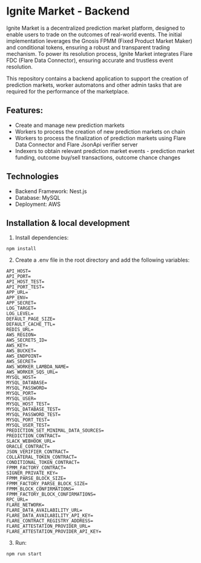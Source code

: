 # Ignite Market - Backend

Ignite Market is a decentralized prediction market platform, designed to enable users to trade on the outcomes of real-world events. The initial implementation leverages the Gnosis FPMM (Fixed Product Market Maker) and conditional tokens, ensuring a robust and transparent trading mechanism. To power its resolution process, Ignite Market integrates Flare FDC (Flare Data Connector), ensuring accurate and trustless event resolution.


This repository contains a backend application to support the creation of prediction markets, worker automatons and other admin tasks that are required for the performance of the marketplace.

## Features:
* Create and manage new prediction markets
* Workers to process the creation of new prediction markets on chain
* Workers to process the finalization of prediction markets using Flare Data Connector and Flare JsonApi verifier server
* Indexers to obtain relevant prediction market events - prediction market funding, outcome buy/sell transactions, outcome chance changes


## Technologies
* Backend Framework: Nest.js
* Database: MySQL
* Deployment: AWS


## Installation & local development

1. Install dependencies:

```
npm install
```

2. Create a .env file in the root directory and add the following variables:

```
API_HOST=
API_PORT=
API_HOST_TEST=
API_PORT_TEST=
APP_URL=
APP_ENV=
APP_SECRET=
LOG_TARGET=
LOG_LEVEL=
DEFAULT_PAGE_SIZE=
DEFAULT_CACHE_TTL=
REDIS_URL=
AWS_REGION=
AWS_SECRETS_ID=
AWS_KEY=
AWS_BUCKET=
AWS_ENDPOINT=
AWS_SECRET=
AWS_WORKER_LAMBDA_NAME=
AWS_WORKER_SQS_URL=
MYSQL_HOST=
MYSQL_DATABASE=
MYSQL_PASSWORD=
MYSQL_PORT=
MYSQL_USER=
MYSQL_HOST_TEST=
MYSQL_DATABASE_TEST=
MYSQL_PASSWORD_TEST=
MYSQL_PORT_TEST=
MYSQL_USER_TEST=
PREDICTION_SET_MINIMAL_DATA_SOURCES=
PREDICTION_CONTRACT=
SLACK_WEBHOOK_URL=
ORACLE_CONTRACT=
JSON_VERIFIER_CONTRACT=
COLLATERAL_TOKEN_CONTRACT=
CONDITIONAL_TOKEN_CONTRACT=
FPMM_FACTORY_CONTRACT=
SIGNER_PRIVATE_KEY=
FPMM_PARSE_BLOCK_SIZE=
FPMM_FACTORY_PARSE_BLOCK_SIZE=
FPMM_BLOCK_CONFIRMATIONS=
FPMM_FACTORY_BLOCK_CONFIRMATIONS=
RPC_URL=
FLARE_NETWORK=
FLARE_DATA_AVAILABILITY_URL=
FLARE_DATA_AVAILABILITY_API_KEY=
FLARE_CONTRACT_REGISTRY_ADDRESS=
FLARE_ATTESTATION_PROVIDER_URL=
FLARE_ATTESTATION_PROVIDER_API_KEY=
```

3. Run:

```
npm run start
```